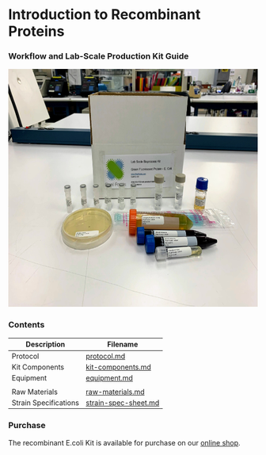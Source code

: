 # Introduction to Recombinant Proteins
### Workflow and Lab-Scale Production Kit Guide

<img src="./images/KitGFP.jpg" width="640" height="480">

### Contents
|Description | Filename|
|----|-----|
| Protocol | [protocol.md](./protocol.md) |
| Kit Components | [kit-components.md](./kit-components.md) |
| Equipment | [equipment.md](./equipment.md) |
| | |
| Raw Materials | [raw-materials.md](./raw-materials.md) |
| Strain Specifications | [strain-spec-sheet.md](./strain-spec-sheet.md) |

### Purchase
The recombinant E.coli Kit is available for purchase on our [online shop](https://finalfoods.com/products/recombinant-e-coli-gfp-production).
